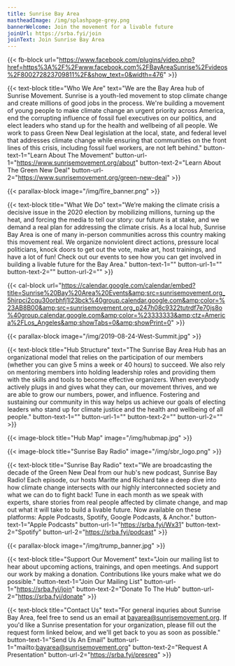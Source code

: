 ```yaml
---
title: Sunrise Bay Area
mastheadImage: /img/splashpage-grey.png
bannerWelcome: Join the movement for a livable future
joinUrl: https://srba.fyi/join
joinText: Join Sunrise Bay Area
---
```

{{< fb-block url="https://www.facebook.com/plugins/video.php?href=https%3A%2F%2Fwww.facebook.com%2FBayAreaSunrise%2Fvideos%2F800272823709811%2F&show_text=0&width=476" >}}

{{< text-block title="Who We Are" text="We are the Bay Area hub of Sunrise Movement. Sunrise is a youth-led movement to stop climate change and create millions of good jobs in the process.​ We're building a movement of young people to make climate change an urgent priority across America, end the corrupting influence of fossil fuel executives on our politics, and elect leaders who stand up for the health and wellbeing of all people. We work to pass Green New Deal legislation at the local, state, and federal level that addresses climate change while ensuring that communities on the front lines of this crisis, including fossil fuel workers, are not left behind." button-text-1="Learn About The Movement" button-url-1="https://www.sunrisemovement.org/about" button-text-2="Learn About The Green New Deal" button-url-2="https://www.sunrisemovement.org/green-new-deal" >}}

{{< parallax-block image="/img/fire_banner.png" >}}

{{< text-block title="What We Do" text="We’re making the climate crisis a decisive issue in the 2020 election by mobilizing millions, turning up the heat, and forcing the media to tell our story: our future is at stake, and we demand a real plan for addressing the climate crisis. As a local hub, Sunrise Bay Area is one of many in-person communities across this country making this movement real. We organize nonviolent direct actions, pressure local politicians, knock doors to get out the vote, make art, host trainings, and have a lot of fun! Check out our events to see how you can get involved in building a livable future for the Bay Area." button-text-1="" button-url-1="" button-text-2="" button-url-2="" >}}

{{< cal-block url="https://calendar.google.com/calendar/embed?title=Sunrise%20Bay%20Area%20Events&amp;src=sunrisemovement.org_5hjrpci2cqu30orbhfj1l23bck%40group.calendar.google.com&amp;color=%23AB8B00&amp;src=sunrisemovement.org_p247h08c9322tutrdf7e70js8o%40group.calendar.google.com&amp;color=%23333333&amp;ctz=America%2FLos_Angeles&amp;showTabs=0&amp;showPrint=0" >}}

{{< parallax-block image="/img/2019-08-24-West-Summit.jpg" >}}

{{< text-block title="Hub Structure" text="The Sunrise Bay Area Hub has an organizational model that relies on the participation of our members (whether you can give 5 mins a week or 40 hours) to succeed. We also rely on mentoring members into holding leadership roles and providing them with the skills and tools to become effective organizers. When everybody actively plugs in and gives what they can, our movement thrives, and we are able to grow our numbers, power, and influence. Fostering and sustaining our community in this way helps us achieve our goals of electing leaders who stand up for climate justice and the health and wellbeing of all people." button-text-1="" button-url-1="" button-text-2="" button-url-2="" >}}

{{< image-block title="Hub Map" image="/img/hubmap.jpg" >}}

{{< image-block title="Sunrise Bay Radio" image="/img/sbr_logo.png" >}}

{{< text-block title="Sunrise Bay Radio" text="We are broadcasting the decade of the Green New Deal from our hub's new podcast, Sunrise Bay Radio! Each episode, our hosts Maritte and Richard take a deep dive into how climate change intersects with our highly interconnected society and what we can do to fight back! Tune in each month as we speak with experts, share stories from real people affected by climate change, and map out what it will take to build a livable future. Now available on these platforms: Apple Podcasts, Spotify, Google Podcasts, & Anchor." button-text-1="Apple Podcasts" button-url-1="https://srba.fyi/Wx31" button-text-2="Spotify" button-url-2="https://srba.fyi/podcast" >}}

{{< parallax-block image="/img/trump_banner.jpg" >}}

{{< text-block title="Support Our Movement" text="Join our mailing list to hear about upcoming actions, trainings, and open meetings. And support our work by making a donation. Contributions like yours make what we do possible." button-text-1="Join Our Mailing List" button-url-1="https://srba.fyi/join" button-text-2="Donate To The Hub" button-url-2="https://srba.fyi/donate" >}}

{{< text-block title="Contact Us" text="For general inquries about Sunrise Bay Area, feel free to send us an email at bayarea@sunrisemovement.org. If you'd like a Sunrise presentation for your organization, please fill out the request form linked below, and we'll get back to you as soon as possible." button-text-1="Send Us An Email" button-url-1="mailto:bayarea@sunrisemovement.org" button-text-2="Request A Presentation" button-url-2="https://srba.fyi/presreq" >}}

<!-- -------------- DO NOT MODIFY (unless you know what you're doing). -------------- -->

<script src="https://www.gstatic.com/firebasejs/7.22.0/firebase-app.js"></script>

<script src="https://www.gstatic.com/firebasejs/7.22.0/firebase-analytics.js"></script>

<script>
  // Your web app's Firebase configuration
  var firebaseConfig = {
    apiKey: "AIzaSyCAuTKZy65uyYf4ZP4RO01IMkxbuh0ezBg",
    authDomain: "sunrise-bay-area-website.firebaseapp.com",
    databaseURL: "https://sunrise-bay-area-website.firebaseio.com",
    projectId: "sunrise-bay-area-website",
    storageBucket: "sunrise-bay-area-website.appspot.com",
    messagingSenderId: "1039479453271",
    appId: "1:1039479453271:web:8bd28f84ad0dbe900c5512"
  };
  // Initialize Firebase
  firebase.initializeApp(firebaseConfig);
</script>